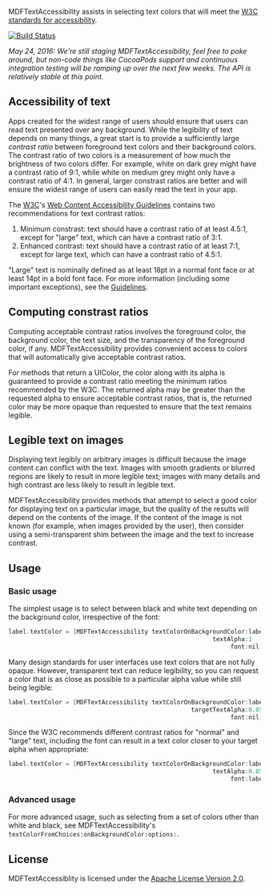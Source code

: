 MDFTextAccessibility assists in selecting text colors that will meet the
[W3C standards for accessibility](https://www.w3.org/TR/UNDERSTANDING-WCAG20/visual-audio-contrast-contrast.html).

[![Build Status](https://travis-ci.org/material-foundation/material-text-accessibility-ios.svg?branch=master)](https://travis-ci.org/material-foundation/material-text-accessibility-ios)

*May 24, 2016: We're still staging MDFTextAccessibility, feel free to poke
around, but non-code things like CocoaPods support and continuous integration
testing will be ramping up over the next few weeks. The API is relatively stable
at this point.*

## Accessibility of text

Apps created for the widest range of users should ensure that users can read
text presented over any background. While the legibility of text depends on many
things, a great start is to provide a sufficiently large *contrast ratio*
between foreground text colors and their background colors. The contrast ratio
of two colors is a measurement of how much the brightness of two colors differ.
For example, white on dark grey might have a contrast ratio of 9:1, while white
on medium grey might only have a contrast ratio of 4:1. In general, larger
constrast ratios are better and will ensure the widest range of users can easily
read the text in your app.

The [W3C](https://www.w3.org)'s
[Web Content Accessibility Guidelines](https://www.w3.org/TR/WCAG/#visual-audio-contrast)
contains two recommendations for text contrast ratios:

1. Minimum constrast: text should have a contrast ratio of at least 4.5:1,
   except for "large" text, which can have a contrast ratio of 3:1.
2. Enhanced contrast: text should have a contrast ratio of at least 7:1, except
   for large text, which can have a contrast ratio of 4.5:1.

"Large" text is nominally defined as at least 18pt in a normal font face or at
least 14pt in a bold font face. For more information (including some important
exceptions), see the
[Guidelines](https://www.w3.org/TR/WCAG/#visual-audio-contrast).

## Computing constrast ratios

Computing acceptable contrast ratios involves the foreground color, the
background color, the text size, and the transparency of the foreground color,
if any. MDFTextAccessibility provides convenient access to colors that will
automatically give acceptable contrast ratios.

For methods that return a UIColor, the color along with its alpha is guaranteed
to provide a contrast ratio meeting the minimum ratios recommended by the W3C.
The returned alpha may be greater than the requested alpha to ensure acceptable
contrast ratios, that is, the returned color may be more opaque than requested
to ensure that the text remains legible.

## Legible text on images

Displaying text legibly on arbitrary images is difficult because the image
content can conflict with the text. Images with smooth gradients or blurred
regions are likely to result in more legible text; images with many details and
high contrast are less likely to result in legible text.

MDFTextAccessibility provides methods that attempt to select a good color for
displaying text on a particular image, but the quality of the results will
depend on the contents of the image. If the content of the image is not known
(for example, when images provided by the user), then consider using a
semi-transparent shim between the image and the text to increase contrast.

## Usage

### Basic usage

The simplest usage is to select between black and white text depending on the
background color, irrespective of the font:

```objective-c
label.textColor = [MDFTextAccessibility textColorOnBackgroundColor:label.backgroundColor
                                                         textAlpha:1
                                                              font:nil];
```

Many design standards for user interfaces use text colors that are not fully
opaque. However, transparent text can reduce legibility, so you can request a
color that is as close as possible to a particular alpha value while still being
legible:

```objective-c
label.textColor = [MDFTextAccessibility textColorOnBackgroundColor:label.backgroundColor
                                                   targetTextAlpha:0.85
                                                              font:nil];
```

Since the W3C recommends different contrast ratios for "normal" and "large"
text, including the font can result in a text color closer to your target alpha
when appropriate:

```objective-c
label.textColor = [MDFTextAccessibility textColorOnBackgroundColor:label.backgroundColor
                                                         textAlpha:0.85
                                                              font:label.font];
```

### Advanced usage

For more advanced usage, such as selecting from a set of colors other than white
and black, see MDFTextAccessibility's
`textColorFromChoices:onBackgroundColor:options:`.

## License

MDFTextAccessiblity is licensed under the [Apache License Version 2.0](LICENSE).

